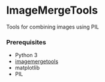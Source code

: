 # ImageMergeTools
Tools for combining images using PIL

### Prerequisites
 - Python 3
 - [imagemergetools](https://github.com/Chenkail/imagemergetools)
 - matplotlib
 - PIL
